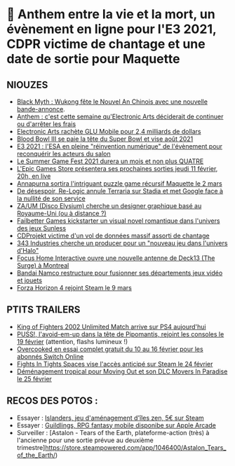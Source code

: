 # 🥐 Anthem entre la vie et la mort, un évènement en ligne pour l'E3 2021, CDPR victime de chantage et une date de sortie pour Maquette

## NIOUZES

- [Black Myth : Wukong fête le Nouvel An Chinois avec une nouvelle bande-annonce](https://www.ign.com/videos/black-myth-wukong-official-year-of-the-ox-gameplay-trailer ).
- [Anthem : c'est cette semaine qu'Electronic Arts déciderait de continuer ou d'arrêter les frais](https://www.bloomberg.com/news/articles/2021-02-08/electronic-arts-to-decide-fate-of-anthem-game-this-week)
- [Electronic Arts rachète GLU Mobile pour 2,4 milliards de dollars](https://ir.ea.com/press-releases/press-release-details/2021/Electronic-Arts-to-Acquire-Glu-Mobile-Creating-a-New-Global-Leader-in-the-Largest-and-Fastest-Growing-Gaming-Segment/default.aspx)
- [Blood Bowl III se paie la tête du Super Bowl et vise août 2021](https://www.youtube.com/watch?v=gtbgKR2OLBc )
- [E3 2021 : l'ESA en pleine "réinvention numérique" de l'évènement pour reconquérir les acteurs du salon](https://www.videogameschronicle.com/news/e3-pushes-forward-with-plans-for-a-digital-2021-event/)
- [Le Summer Game Fest 2021 durera un mois et non plus QUATRE](https://www.pcgamesn.com/summer-game-fest-2021-schedule)
- [L'Epic Games Store présentera ses prochaines sorties jeudi 11 février, 20h, en live](https://www.epicgames.com/store/fr/news/introducing-the-epic-games-store-spring-showcase-and-sale-coming-february-11)
- [Annapurna sortira l'intriguant puzzle game récursif Maquette le 2 mars](https://www.youtube.com/watch?v=P0bPPmC2zms)
- [De désespoir, Re-Logic annule Terraria sur Stadia et met Google face à la nullité de son service](https://www.pcgamer.com/terraria-creator-cancels-stadia-port-after-being-locked-out-of-google-account/) 
- [ZA/UM (Disco Elysium) cherche un designer graphique basé au Royaume-Uni (ou à distance ?)](https://www.gamesjobsdirect.com/details/Graphic-Designer/155689)
- [Failbetter Games kickstarter un visual novel romantique dans l'univers des jeux Sunless](https://www.kickstarter.com/projects/failbetter/mask-of-the-rose-a-fallen-london-romance)
- [CDProjekt victime d'un vol de données massif assorti de chantage](https://twitter.com/CDPROJEKTRED/status/1359048125403590660/photo/1)
- [343 Industries cherche un producer pour un "nouveau jeu dans l'univers d'Halo"](https://gamingbolt.com/343-industries-seemingly-hiring-for-new-project-in-halo-franchise)
- [Focus Home Interactive ouvre une nouvelle antenne de Deck13 (The Surge) à Montreal](https://www.gamasutra.com/view/news/377191/Focus_Home_Interactive_opens_up_new_Deck13_studio_in_Montreal.php)
- [Bandai Namco restructure pour fusionner ses départements jeux vidéo et jouets](https://www.nintendolife.com/news/2021/02/bandai_namco_appoints_new_president_will_begin_division_restructure_this_april)
- [Forza Horizon 4 rejoint Steam le 9 mars](https://www.gamekult.com/actualite/forza-horizon-4-prend-la-route-de-steam-3050835847.html)

## PTITS TRAILERS

- [King of Fighters 2002 Unlimited Match arrive sur PS4 aujourd'hui](https://www.youtube.com/watch?v=Wsqm1xL1evI )
- [PUSS!, l'avoid-em-up dans la tête de Pipomantis, rejoint les consoles le 19 février](https://www.youtube.com/watch?v=l8aRSMG0gtAk) (attention, flashs lumineux !)
- [Overcooked en essai complet gratuit du 10 au 16 février pour les abonnés Switch Online](https://www.youtube.com/watch?v=lcVISRmANIo)
- [Fights In Tights Spaces vise l'accès anticipé sur Steam le 24 février](https://www.youtube.com/watch?v=eFvirN-0ync)
- [Déménagement tropical pour Moving Out et son DLC Movers In Paradise le 25 février](https://www.youtube.com/watch?v=8Gt3V-wW_74)

## RECOS DES POTOS :

- Essayer : [Islanders, jeu d'aménagement d'îles zen, 5€ sur Steam](https://store.steampowered.com/app/1046030/ISLANDERS/)
- Essayer : [Guildlings, RPG fantasy mobile disponibe sur Apple Arcade](https://apps.apple.com/us/app/guildlings/id1114224350)
- Surveiller : [Astalon - Tears of the Earth, plateforme-action (très) à l'ancienne pour une sortie prévue au deuxième trimestre]https://store.steampowered.com/app/1046400/Astalon_Tears_of_the_Earth/)
